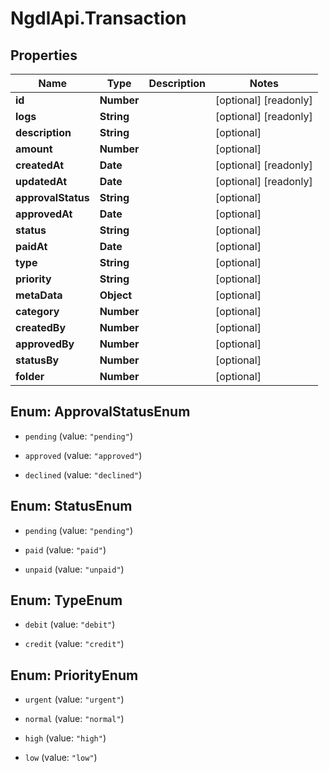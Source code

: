 # NgdlApi.Transaction

## Properties

Name | Type | Description | Notes
------------ | ------------- | ------------- | -------------
**id** | **Number** |  | [optional] [readonly] 
**logs** | **String** |  | [optional] [readonly] 
**description** | **String** |  | [optional] 
**amount** | **Number** |  | [optional] 
**createdAt** | **Date** |  | [optional] [readonly] 
**updatedAt** | **Date** |  | [optional] [readonly] 
**approvalStatus** | **String** |  | [optional] 
**approvedAt** | **Date** |  | [optional] 
**status** | **String** |  | [optional] 
**paidAt** | **Date** |  | [optional] 
**type** | **String** |  | [optional] 
**priority** | **String** |  | [optional] 
**metaData** | **Object** |  | [optional] 
**category** | **Number** |  | [optional] 
**createdBy** | **Number** |  | [optional] 
**approvedBy** | **Number** |  | [optional] 
**statusBy** | **Number** |  | [optional] 
**folder** | **Number** |  | [optional] 



## Enum: ApprovalStatusEnum


* `pending` (value: `"pending"`)

* `approved` (value: `"approved"`)

* `declined` (value: `"declined"`)





## Enum: StatusEnum


* `pending` (value: `"pending"`)

* `paid` (value: `"paid"`)

* `unpaid` (value: `"unpaid"`)





## Enum: TypeEnum


* `debit` (value: `"debit"`)

* `credit` (value: `"credit"`)





## Enum: PriorityEnum


* `urgent` (value: `"urgent"`)

* `normal` (value: `"normal"`)

* `high` (value: `"high"`)

* `low` (value: `"low"`)




